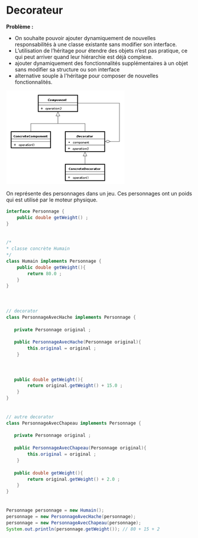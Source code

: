 # Decorateur

**Problème :**

* On souhaite pouvoir ajouter dynamiquement de nouvelles responsabilités à une classe existante sans modifier son interface.
* L’utilisation de l’héritage pour étendre des objets n’est pas pratique, ce qui peut arriver quand leur hiérarchie est déjà complexe.
* ajouter dynamiquement des fonctionnalités supplémentaires à un objet sans modifier sa structure ou son interface
* alternative souple à l'héritage pour composer de nouvelles fonctionnalités.

![Pattern Decorator - Trashtoy — Travail personnel](img/designPattern_decorator.png)

On représente des personnages dans un jeu. Ces personnages ont un poids qui est utilisé par le moteur physique.

``` java
interface Personnage {
    public double getWeight() ;
}


/*
* classe concrète Humain
*/
class Humain implements Personnage {
    public double getWeight(){
        return 80.0 ;
    }
}



// decorator
class PersonnageAvecHache implements Personnage {

   private Personnage original ;

   public PersonnageAvecHache(Personnage original){
        this.original = original ;
    }



   public double getWeight(){
        return original.getWeight() + 15.0 ;
    }
}


// autre decorator
class PersonnageAvecChapeau implements Personnage {

   private Personnage original ;

   public PersonnageAvecChapeau(Personnage original){
        this.original = original ;
    }

   public double getWeight(){
        return original.getWeight() + 2.0 ;
    }
}


Personnage personnage = new Humain();
personnage = new PersonnageAvecHache(personnage);
personnage = new PersonnageAvecChapeau(personnage);
System.out.println(personnage.getWeight()); // 80 + 15 + 2
```
